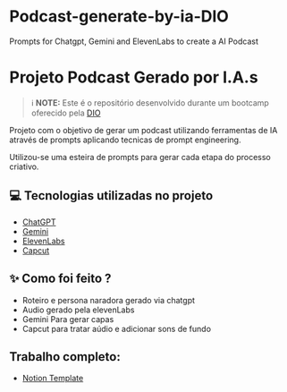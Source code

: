 # Podcast-generate-by-ia-DIO
Prompts for Chatgpt, Gemini and ElevenLabs to create a AI Podcast
# Projeto Podcast Gerado por I.A.s


 > ℹ️ **NOTE:** Este é o repositório desenvolvido durante um bootcamp oferecido pela [DIO](https://dio.me)

Projeto com o objetivo de gerar um podcast utilizando ferramentas de IA através de prompts aplicando tecnicas de prompt engineering.

Utilizou-se uma esteira de prompts para gerar cada etapa do processo criativo.

## 💻 Tecnologias utilizadas no projeto

- [ChatGPT](https://chat.openai.com/) 
- [Gemini](https://gemini.google.com/)
- [ElevenLabs](https://beta.elevenlabs.io/)
- [Capcut](https://www.capcut.com/pt-br/)

## ✨ Como foi feito ?

- Roteiro e persona naradora gerado via chatgpt
- Audio gerado pela elevenLabs
- Gemini Para gerar capas
- Capcut para tratar aúdio e adicionar sons de fundo

## Trabalho completo:


- [Notion Template](https://www.notion.so/GalactiCast-Not-cias-Al-m-das-Estrelas-2970963cce9880db9d26e1d367fee3dd?source=copy_link)
